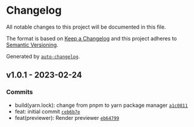 # Changelog

All notable changes to this project will be documented in this file.

The format is based on [Keep a Changelog](https://keepachangelog.com/en/1.0.0/)
and this project adheres to [Semantic Versioning](https://semver.org/spec/v2.0.0.html).

Generated by [`auto-changelog`](https://github.com/CookPete/auto-changelog).

## v1.0.1 - 2023-02-24

### Commits

- build(yarn.lock): change from pnpm to yarn package manager [`a1c0811`](https://github.com/ZenUml/vscode-extension/commit/a1c0811e5eeaf1151eb724d3e88cf111b2806d54)
- feat: initial commit [`ceb6b7e`](https://github.com/ZenUml/vscode-extension/commit/ceb6b7e8fad19e394f4770e256e2f2f11149560e)
- feat(previewer): Render previewer [`eb64799`](https://github.com/ZenUml/vscode-extension/commit/eb647997f67a49ab556d8fea768ee8de912e005a)
